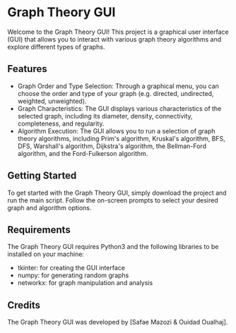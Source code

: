 
# Graph Theory GUI
Welcome to the Graph Theory GUI! This project is a graphical user interface (GUI) that allows you to interact with various graph theory algorithms and explore different types of graphs.

## Features
- Graph Order and Type Selection: Through a graphical menu, you can choose the order and type of your graph (e.g. directed, undirected, weighted, unweighted).
- Graph Characteristics: The GUI displays various characteristics of the selected graph, including its diameter, density, connectivity, completeness, and regularity.
- Algorithm Execution: The GUI allows you to run a selection of graph theory algorithms, including Prim's algorithm, Kruskal's algorithm, BFS, DFS, Warshall's algorithm, Dijkstra's algorithm, the Bellman-Ford algorithm, and the Ford-Fulkerson algorithm.
## Getting Started
To get started with the Graph Theory GUI, simply download the project and run the main script. Follow the on-screen prompts to select your desired graph and algorithm options.

## Requirements
The Graph Theory GUI requires Python3 and the following libraries to be installed on your machine:

- tkinter: for creating the GUI interface
- numpy: for generating random graphs
- networkx: for graph manipulation and analysis
## Credits
The Graph Theory GUI was developed by [Safae Mazozi & Ouidad Oualhaj].

